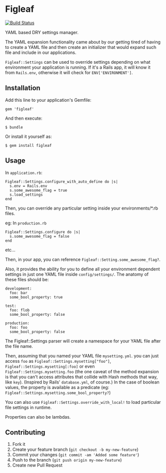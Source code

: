 # Figleaf
[![Build Status](https://secure.travis-ci.org/jcmuller/figleaf.png?branch=master)](http://travis-ci.org/jcmuller/figleaf)

YAML based DRY settings manager.

The YAML expansion functionality came about by our getting tired of having to
create a YAML file and then create an initializer that would expand such file
and include in our applications.

`Figleaf::Settings` can be used to override settings depending on what
environment your application is running. If it's a Rails app, it will know it
from `Rails.env`, otherwise it will check for `ENV['ENVIRONMENT']`.

## Installation

Add this line to your application's Gemfile:

    gem 'figleaf'

And then execute:

    $ bundle

Or install it yourself as:

    $ gem install figleaf

## Usage

In `application.rb`:

```
Figleaf::Settings.configure_with_auto_define do |s|
  s.env = Rails.env
  s.some_awesome_flag = true
  s.load_settings
end
```
Then, you can override any particular setting inside your environments/*.rb
files.

eg: In `production.rb`
```
Figleaf::Settings.configure do |s|
  s.some_awesome_flag = false
end
```
etc...

Then, in your app, you can reference `Figleaf::Setting.some_awesome_flag?`.

Also, it provides the ability for you to define all your environment dependent
settings in just one YAML file inside `config/settings/`. The anatomy of these
files should be:

```
development:
  foo: bar
  some_bool_property: true

test:
  foo: flob
  some_bool_property: false

production:
  foo: foo
  some_bool_property: false
```

The Figleaf::Settings parser will create a namespace for your YAML file after the file
name.

Then, assuming that you named your YAML file `mysetting.yml`. you can just
access `foo` as `Figleaf::Settings.mysetting["foo"]`,
`Figleaf::Settings.mysetting[:foo]` or even `Figleaf::Settings.mysetting.foo`
(the one caveat of the method expansion is that you can't access attributes that
collide with Hash methods that way, like `key`). (Inspired by Rails'
`database.yml`, of course.) In the case of boolean values, the property is
available as a predicate (eg: `Figleaf::Settings.mysetting.some_bool_property?`)

You can also use `Figleaf::Settings.override_with_local!` to load particular
file settings in runtime.

Properties can also be lambdas.

## Contributing

1. Fork it
2. Create your feature branch (`git checkout -b my-new-feature`)
3. Commit your changes (`git commit -am 'Added some feature'`)
4. Push to the branch (`git push origin my-new-feature`)
5. Create new Pull Request

